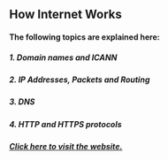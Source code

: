 


## How Internet Works
#### The following topics are explained here:
##### 1. Domain names and ICANN
##### 2. IP Addresses, Packets and Routing
##### 3. DNS
##### 4. HTTP and HTTPS protocols

##### [Click here to visit the website.](https://monz123.github.io/HowInternetWork/html/homePage.html)
